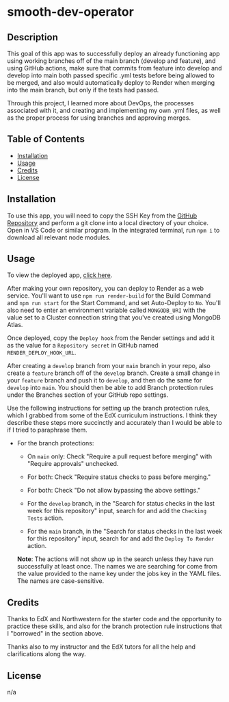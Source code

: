 # smooth-dev-operator

## Description

This goal of this app was to successfully deploy an already functioning app using working branches off of the main branch (develop and feature), and using GitHub actions, make sure that commits from feature into develop and develop into main both passed specific .yml tests before being allowed to be merged, and also would automatically deploy to Render when merging into the main branch, but only if the tests had passed. 

Through this project, I learned more about DevOps, the processes associated with it, and creating and implementing my own .yml files, as well as the proper process for using branches and approving merges.

## Table of Contents

- [Installation](#installation)
- [Usage](#usage)
- [Credits](#credits)
- [License](#license)

## Installation

To use this app, you will need to copy the SSH Key from the [GitHub Repository](https://github.com/dcartolano/smooth-dev-operator) and perform a git clone into a local directory of your choice. Open in VS Code or similar program. In the integrated terminal, run `npm i` to download all relevant node modules. 


## Usage

To view the deployed app, [click here](https://smooth-dev-operator.onrender.com/).

After making your own repository, you can deploy to Render as a web service. You'll want to use `npm run render-build` for the Build Command and `npm run start` for the Start Command, and set Auto-Deploy to `No`. You'll also need to enter an environment variable called `MONGODB_URI` with the value set to a Cluster connection string that you've created using MongoDB Atlas. 

Once deployed, copy the `Deploy hook` from the Render settings and add it as the value for a `Repository secret` in GitHub named `RENDER_DEPLOY_HOOK_URL`. 

After creating a `develop` branch from your `main` branch in your repo, also create a `feature` branch off of the `develop` branch. Create a small change in your `feature` branch and push it to `develop`, and then do the same for `develop` into `main`. You should then be able to add Branch protection rules under the Branches section of your GitHub repo settings. 

Use the following instructions for setting up the branch protection rules, which I grabbed from some of the EdX curriculum instructions. I think they describe these steps more succinctly and accurately than I would be able to if I tried to paraphrase them. 

* For the branch protections:

  * On `main` only: Check "Require a pull request before merging" with "Require approvals" unchecked.

  * For both: Check "Require status checks to pass before merging."

  * For both: Check "Do not allow bypassing the above settings."

  * For the `develop` branch, in the "Search for status checks in the last week for this repository" input, search for and add the `Checking Tests` action.

  * For the `main` branch, in the "Search for status checks in the last week for this repository" input, search for and add the `Deploy To Render` action.

  **Note**: The actions will not show up in the search unless they have run successfully at least once. The names we are searching for come from the value provided to the name key under the jobs key in the YAML files. The names are case-sensitive.


## Credits

Thanks to EdX and Northwestern for the starter code and the opportunity to practice these skills, and also for the branch protection rule instructions that I "borrowed" in the section above.

Thanks also to my instructor and the EdX tutors for all the help and clarifications along the way.

## License

n/a